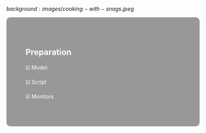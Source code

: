 $background:images/cooking-with-snags.jpeg$

<div style="border-radius: 10px;background-color: rgba(0, 0, 0, 0.4); color: #fff; padding: 50px;">

## Preparation

☑️ Model

☑️ Script

☑️ Monitors
